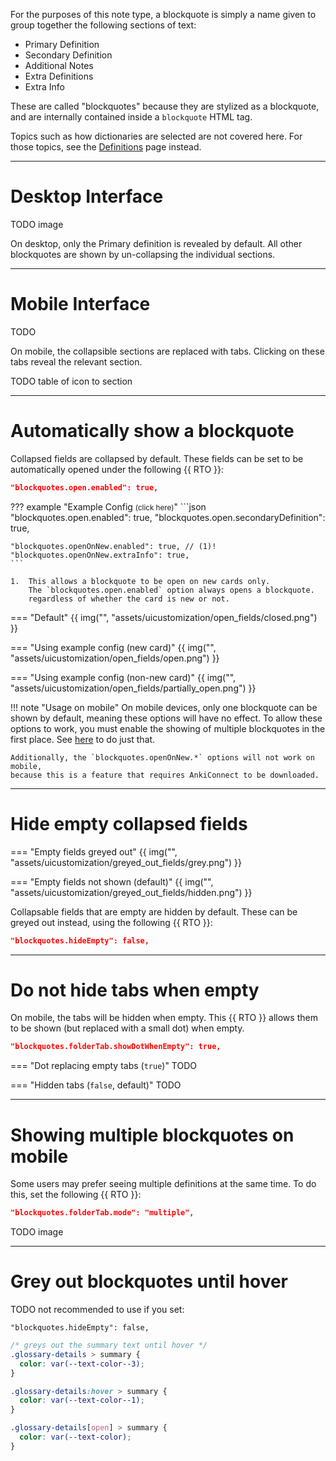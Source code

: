 For the purposes of this note type, a blockquote is simply a name given to
group together the following sections of text:

- Primary Definition
- Secondary Definition
- Additional Notes
- Extra Definitions
- Extra Info

These are called "blockquotes" because they are stylized as a blockquote,
and are internally contained inside a `blockquote` HTML tag.

Topics such as how dictionaries are selected are not covered here.
For those topics, see the [Definitions](#definitions.md) page instead.

---


# Desktop Interface

TODO image

On desktop, only the Primary definition is revealed by default.
All other blockquotes are shown by un-collapsing the individual sections.

---

# Mobile Interface
TODO

On mobile, the collapsible sections are replaced with tabs.
Clicking on these tabs reveal the relevant section.

TODO table of icon to section

---



# Automatically show a blockquote

Collapsed fields are collapsed by default.
These fields can be set to be automatically opened
under the following {{ RTO }}:

```json
"blockquotes.open.enabled": true,
```

??? example "Example Config <small>(click here)</small>"
    ```json
    "blockquotes.open.enabled": true,
    "blockquotes.open.secondaryDefinition": true,

    "blockquotes.openOnNew.enabled": true, // (1)!
    "blockquotes.openOnNew.extraInfo": true,
    ```

    1.  This allows a blockquote to be open on new cards only.
        The `blockquotes.open.enabled` option always opens a blockquote.
        regardless of whether the card is new or not.

=== "Default"
    {{ img("", "assets/uicustomization/open_fields/closed.png") }}

=== "Using example config (new card)"
    {{ img("", "assets/uicustomization/open_fields/open.png") }}

=== "Using example config (non-new card)"
    {{ img("", "assets/uicustomization/open_fields/partially_open.png") }}

!!! note "Usage on mobile"
    On mobile devices, only one blockquote can be shown by default, meaning
    these options will have no effect. To allow these options to work,
    you must enable the showing of multiple blockquotes in the first place.
    See [here](#showing-multiple-blockquotes-on-mobile) to do just that.


    Additionally, the `blockquotes.openOnNew.*` options will not work on mobile,
    because this is a feature that requires AnkiConnect to be downloaded.


---



# Hide empty collapsed fields


=== "Empty fields greyed out"
    {{ img("", "assets/uicustomization/greyed_out_fields/grey.png") }}

=== "Empty fields not shown (default)"
    {{ img("", "assets/uicustomization/greyed_out_fields/hidden.png") }}


Collapsable fields that are empty are hidden by default.
These can be greyed out instead, using the following {{ RTO }}:
```json
"blockquotes.hideEmpty": false,
```

---


# Do not hide tabs when empty

On mobile, the tabs will be hidden when empty.
This {{ RTO }} allows them to be shown (but replaced with a small dot) when empty.
```json
"blockquotes.folderTab.showDotWhenEmpty": true,
```

=== "Dot replacing empty tabs (`true`)"
    TODO

=== "Hidden tabs (`false`, default)"
    TODO

---


# Showing multiple blockquotes on mobile

Some users may prefer seeing multiple definitions at the same time.
To do this, set the following {{ RTO }}:

```json
"blockquotes.folderTab.mode": "multiple",
```

TODO image


---




# Grey out blockquotes until hover

TODO not recommended to use if you set:
```
"blockquotes.hideEmpty": false,
```

```css
/* greys out the summary text until hover */
.glossary-details > summary {
  color: var(--text-color--3);
}

.glossary-details:hover > summary {
  color: var(--text-color--1);
}

.glossary-details[open] > summary {
  color: var(--text-color);
}

```

